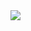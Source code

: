 <img src="https://interpretation.connectedacademy.io/course/content/media/small/example-4.jpg" data-4c="02d337c8-e80b-e5c1-e3d8-5449e48e73cd">
<script type="text/json" data-4c-meta="02d337c8-e80b-e5c1-e3d8-5449e48e73cd">
{"context":[{"credit":"Darcy Padilla: Family Love","youtube_id":"https://www.youtube.com/watch?v=ytykjSIozi8"},{"credit":"Darcy Padilla","src":"https://www.worldpressphoto.org/sites/default/files/styles/gallery_main_image/public/archive/2015/stories/LTP/4/pjprac2rp1xeekovmx94.jpg?itok=C7NRzcxd"},{"credit":"Darcy Padilla","src":"https://www.worldpressphoto.org/sites/default/files/styles/gallery_main_image/public/archive/2015/stories/LTP/4/abveqfy6xq9rkyi5ntmt.jpg?itok=Pu_kWbq5"},{"credit":"Darcy Padilla","src":"https://www.worldpressphoto.org/sites/default/files/styles/gallery_main_image/public/archive/2015/stories/LTP/4/irzhuztzkoofwr4rwlad.jpg?itok=QNJUoum0"},{"credit":"Darcy Padilla","src":"https://www.worldpressphoto.org/sites/default/files/styles/gallery_main_image/public/archive/2015/stories/LTP/4/ehhxnruxjhhrtpaqwcsu.jpg?itok=Pwrp1j89"},{"credit":"Darcy Padilla","src":"https://www.worldpressphoto.org/sites/default/files/styles/gallery_main_image/public/archive/2015/stories/LTP/4/w9fy3p9v9mewfmnmcbyp.jpg?itok=OU2uXOU5"},{"credit":"Darcy Padilla","src":"https://www.worldpressphoto.org/sites/default/files/styles/gallery_main_image/public/archive/2015/stories/LTP/4/myi8zodlj9jx87kx2avi.jpg?itok=w2XRxBJo"},{"credit":"Darcy Padilla","src":"https://www.worldpressphoto.org/sites/default/files/styles/gallery_main_image/public/archive/2015/stories/LTP/4/dp7pt5wluchld2t7h8pb.jpg?itok=sV_P4o9t"},{"credit":"Darcy Padilla","src":"https://www.worldpressphoto.org/sites/default/files/styles/gallery_main_image/public/archive/2015/stories/LTP/4/dav7sb4esnefvswyyv9e.jpg?itok=I8bOJT_q"}],"links":[{"title":"Darcy Padilla's Julie Project: when photography becomes humanitarian","url":"https://www.theguardian.com/artanddesign/2011/jan/25/photography-humanitarian-darcy-padilla-julie-baird"},{"title":"The Julie Project: A Visual Story Over 18 Years","url":"http://www.huffingtonpost.com/francesco-zizola/the-julie-project-a-visua_b_1909604.html"},{"title":"Darcy Padilla — Family Love","url":"https://www.youtube.com/watch?v=QQZrV9FtEmA"},{"title":"Darcy Padilla on her project (World Press Photo 2015)","url":"https://www.youtube.com/watch?v=yznO5tsnreE"}],"backStory":{"text":"The photographer, Darcy Padilla, first met Julie Baird on 28 January 1993. Julie was then 18, and was standing barefoot in the lobby of the Ambassador Hotel in San Francisco, with an eight-day-old child in her arms. She was HIV positive, and had a history of drug abuse. For the next 21 years, Padilla documented Julie’s life, and that of her family, until Julie’s death in 2010. After Julie died, Padilla continued to follow the family’s story. Julie Baird ran away from home at the age of 14, and was a drug addict by the time she was 15, living in alleys and crack dens. Her earliest memory of her own childhood was of getting drunk with her mother at the age of six, then being sexually abused by her stepfather. When Padilla met her, Julie was living with Jack, the father of her first child, Rachel. It was through Jack that Julie became infected with HIV. Julie left Jack in 1994, because he beat her. For a while, Julie lived alone with Rachel, mostly in hotel rooms, moving twelve times in one year. In 1996, she had another child, Tommy, but the father wanted nothing to do with Julie or the baby. After five months with Rachel and Tommy at a Salvation Army live-in program, Julie moved in with a man she had met there, Paul. He was later sentenced to jail for physically abusing Tommy. After losing custody of Rachel and Tommy, Julie entered a rehab program, hoping to be reunited with them. While in rehab, Julie, now 24, met Jason Dunn, two years younger than she and also HIV positive. Jason, too, had gone through a troubled childhood, and had run away from his adoptive family at the age of 15, surviving for a while as a male prostitute. Over the next three years, Julie and Jason had three children together: Jordan, Ryan and Jason Jr. All three, like Rachel and Tommy, were eventually taken into care by the state.  Julie and Jason served a nine-month jail sentence for abducting Jordan from hospital soon after the birth, so that he wouldn’t be taken up for adoption. In 2005, Padilla came across an internet posting by someone looking for Julie. It turned out to be from her biological father, who for three decades had been trying to track her down. Julie and Jason moved to Alaska to be with him, and they had a year together before he died of a heart attack. Later, Padilla also located Jason Jr (now known as Zach) living happily with his adoptive parents, and arranged a meeting with Julie. In 2008, Julie gave birth to a daughter, Elyssa, but by 2010 life was difficult again. Jason, Julie and Elyssa were living in Alaska, in a house without electricity or running water, more than 12 kilometers from the nearest town, and Julie was very ill. She died, of AIDS-related illnesses, on 27 September 2010, at the age of 36. After coming across Julie’s story, Jason’s adoptive parents offered to help. Jason moved with Elyssa to live near them, in a furnished apartment they provided in Portland, Oregon, but he could not cope with life as a single parent. Elyssa would often rage at him, blaming him for her mother’s death. Later, Elyssa was taken into care, first by Jason’s adoptive sister, and then by a foster family. Jason was jailed for 17 years in 2013, for sexual abuse of a minor, a charge he denies. Elyssa continues to live with her new family, and is working on coming to terms with her relationship with Julie and with Jason. In 2014, Padilla received an email from a happily married Rachel, who had come across The Julie Project, and said that knowing her mother’s story had helped her to heal. “The story of Julie Baird and her family is a complex one: a story of poverty, AIDS, drugs, multiple homes, relationships, births, deaths and reunion. By focusing on one woman’s struggle, I hoped to provide an in-depth look at social issues surrounding disadvantage and HIV, but I also wanted to create a record for Julie’s children of their mother’s story.”—Darcy Padilla","author":"Darcy Padilla","publication":"Agence VU","publicationUrl":"","date":"September 14, 2010"},"creativeCommons":{"credit":"Darcy Padilla","year":"2010","copyright":"All rights reserved","codeOfEthics":"Photojournalist","description":"Jason, exhausted from caring for Julie, holds Elyssa."}}
</script>

